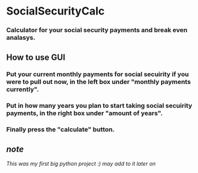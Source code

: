 # SocialSecurityCalc
### Calculator for your social security payments and break even analasys.




## How to use GUI
### Put your current monthly payments for social secuirity if you were to pull out now, in the left box under "monthly payments currently".

### Put in how many years you plan to start taking social secuirity payments, in the right box under "amount of years".

### Finally press the "calculate" button.



## *note*

*This was my first big python project :) may add to it later on*
